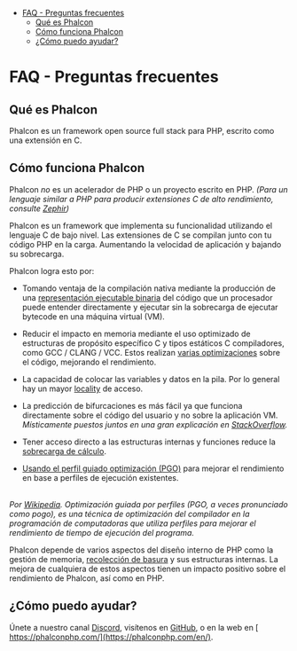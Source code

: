 <div class='article-menu'>
  <ul>
    <li>
      <a href="#overview">FAQ - Preguntas frecuentes</a>
      <ul>
        <li>
          <a href="#what-is-phalcon">Qué es Phalcon</a>
        </li>
        <li>
          <a href="#how-phalcon-works">Cómo funciona Phalcon</a>
        </li>
        <li>
          <a href="#how-can-i-help">¿Cómo puedo ayudar?</a>
        </li>
      </ul>
    </li>
  </ul>
</div>

<a name='overview'></a>

# FAQ - Preguntas frecuentes

<a name='what-is-phalcon'></a>

## Qué es Phalcon

Phalcon es un framework open source full stack para PHP, escrito como una extensión en C.

<a name='how-phalcon-works'></a>

## Cómo funciona Phalcon

Phalcon *no* es un acelerador de PHP o un proyecto escrito en PHP. *(Para un lenguaje similar a PHP para producir extensiones C de alto rendimiento, consulte [Zephir](https://github.com/falcon/zephir))*

Phalcon es un framework que implementa su funcionalidad utilizando el lenguaje C de bajo nivel. Las extensiones de C se compilan junto con tu código PHP en la carga. Aumentando la velocidad de aplicación y bajando su sobrecarga.

Phalcon logra esto por:

- Tomando ventaja de la compilación nativa mediante la producción de una [representación ejecutable binaria](https://en.wikipedia.org/wiki/Machine_code) del código que un procesador puede entender directamente y ejecutar sin la sobrecarga de ejecutar bytecode en una máquina virtual (VM).

- Reducir el impacto en memoria mediante el uso optimizado de estructuras de propósito específico C y tipos estáticos C compiladores, como GCC / CLANG / VCC. Estos realizan [varias optimizaciones](https://en.wikipedia.org/wiki/Category:Compiler_optimizations) sobre el código, mejorando el rendimiento.

- La capacidad de colocar las variables y datos en la pila. Por lo general hay un mayor [locality](https://en.wikipedia.org/wiki/Locality_of_reference) de acceso.

- La predicción de bifurcaciones es más fácil ya que funciona directamente sobre el código del usuario y no sobre la aplicación VM. *Místicamente puestos juntos en una gran explicación en [StackOverflow](https://stackoverflow.com/a/11227902/1661465).*

- Tener acceso directo a las estructuras internas y funciones reduce la [sobrecarga de cálculo](https://en.wikipedia.org/wiki/CPU-bound).

- [Usando el perfil guiado optimización (PGO)](https://en.wikipedia.org/wiki/Profile-guided_optimization) para mejorar el rendimiento en base a perfiles de ejecución existentes.

<br /> *Por [Wikipedia](https://en.wikipedia.org/wiki/Profile-guided_optimization). Optimización guiada por perfiles (PGO, a veces pronunciado como pogo), es una técnica de optimización del compilador en la programación de computadoras que utiliza perfiles para mejorar el rendimiento de tiempo de ejecución del programa.* <br />  


Phalcon depende de varios aspectos del diseño interno de PHP como la gestión de memoria, [recolección de basura](https://en.wikipedia.org/wiki/Garbage_collection_(computer_science)) y sus estructuras internas. La mejora de cualquiera de estos aspectos tienen un impacto positivo sobre el rendimiento de Phalcon, así como en PHP.

<a name='how-can-i-help'></a>

## ¿Cómo puedo ayudar?

Únete a nuestro canal [Discord](https://phalcon.link/discord), visítenos en [GitHub](https://github.com/phalcon), o en la web en [ https://phalconphp.com/](https://phalconphp.com/en/).